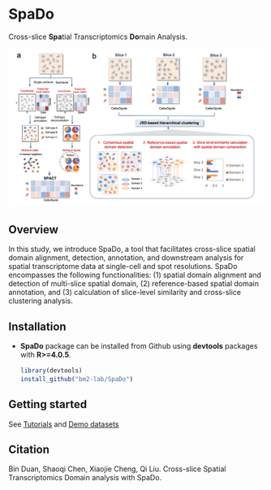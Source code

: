 # SpaDo
Cross-slice **Spa**tial Transcriptomics **Do**main Analysis.

![](Workflow.png)<!-- -->


## Overview
In this study, we introduce SpaDo, a tool that facilitates cross-slice spatial domain alignment, detection, annotation, and downstream analysis for spatial transcriptome data at single-cell and spot resolutions. SpaDo encompasses the following functionalities: (1) spatial domain alignment and detection of multi-slice spatial domain, (2) reference-based spatial domain annotation, and (3) calculation of slice-level similarity and cross-slice clustering analysis.

## Installation
* **SpaDo** package can be installed from Github using **devtools** packages with **R>=4.0.5**.

    ```r
    library(devtools)
    install_github("bm2-lab/SpaDo")
    ```
    
## Getting started
See [Tutorials](https://www.jianguoyun.com/p/DW15NecQnMvoCxji45QFIAA) and [Demo datasets](https://www.jianguoyun.com/p/DX1ssBYQnMvoCxjZ45QFIAA)

## Citation
Bin Duan, Shaoqi Chen, Xiaojie Cheng, Qi Liu. Cross-slice Spatial Transcriptomics Domain analysis with SpaDo.


